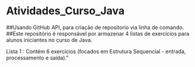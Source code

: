 # Atividades_Curso_Java

##Usando GitHub API, para criação de repositorio via linha de comando.
##Este repositório é responsável por armazenar 4 listas de exercícios para alunos iniciantes no curso de Java.

Lista 1 : Contém 6 exercícios (focados em Estrutura Sequencial - entrada, processamento e saída)."
